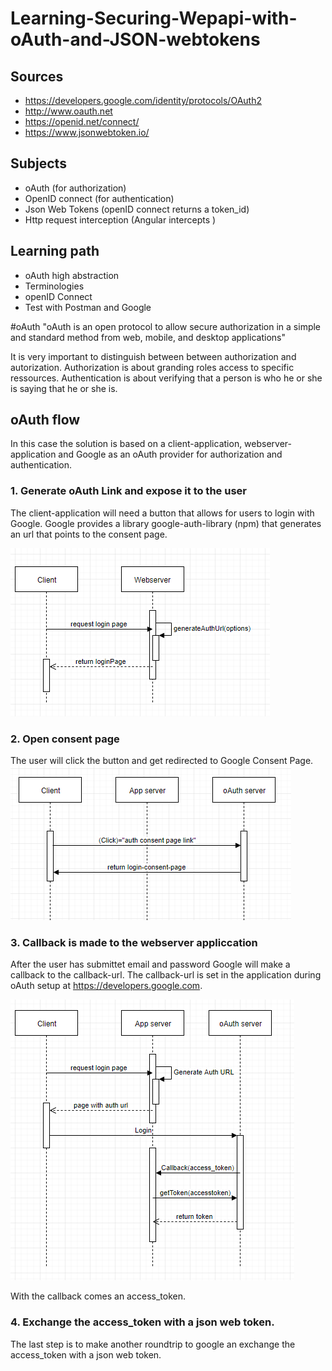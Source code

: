 # Learning-Securing-Wepapi-with-oAuth-and-JSON-webtokens

## Sources
- https://developers.google.com/identity/protocols/OAuth2
- http://www.oauth.net
- https://openid.net/connect/
- https://www.jsonwebtoken.io/

## Subjects

- oAuth (for authorization)
- OpenID connect (for authentication)
- Json Web Tokens (openID connect returns a token_id)   
- Http request interception (Angular intercepts )

## Learning path

- oAuth high abstraction
- Terminologies
- openID Connect
- Test with Postman and Google

#oAuth
"oAuth is an open protocol to allow secure authorization in a simple and standard method from web, mobile, and desktop applications"

It is very important to distinguish between between authorization and autorization. 
Authorization is about granding roles access to specific ressources. Authentication is about verifying that a person is who he or she is saying that he or she is.

## oAuth flow
In this case the solution is based on a client-application, webserver-application and Google as an oAuth provider for authorization and authentication. 
### 1. Generate oAuth Link and expose it to the user
The client-application will need a button that allows for users to login with Google. Google provides a library google-auth-library (npm) that generates an url that points to the consent page.

![alt text](https://raw.githubusercontent.com/knoerregaard/Learning-Securing-Wepapi-with-oAuth-and-JSON-webtokens/master/public/oauthFlow_generate_oAuth_URL.PNG)

### 2. Open consent page
The user will click the button and get redirected to Google Consent Page.
![alt text](https://raw.githubusercontent.com/knoerregaard/Learning-Securing-Wepapi-with-oAuth-and-JSON-webtokens/master/public/oauthFlow_loginConsentPage.PNG)

### 3. Callback is made to the webserver appliccation
After the user has submittet email and password Google will make a callback to the callback-url. The callback-url is set in the application during oAuth setup at https://developers.google.com.

![alt text](https://raw.githubusercontent.com/knoerregaard/Learning-Securing-Wepapi-with-oAuth-and-JSON-webtokens/master/public/oauthFlow.PNG)

With the callback comes an access_token.
### 4. Exchange the access_token with a json web token.
The last step is to make another roundtrip to google an exchange the access_token with a json web token. 